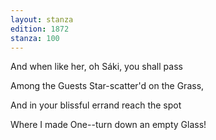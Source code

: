 ```yaml
---
layout: stanza
edition: 1872
stanza: 100
---
```


And when like her, oh Sáki, you shall pass

Among the Guests Star-scatter'd on the Grass,

And in your blissful errand reach the spot

Where I made One--turn down an empty Glass!